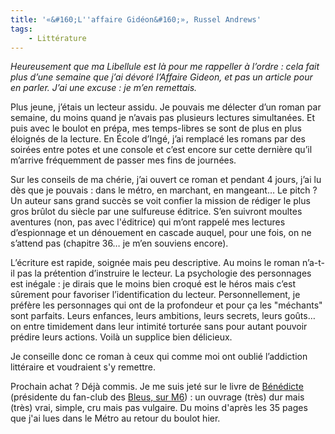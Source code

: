 ```yaml
---
title: '«&#160;L''affaire Gidéon&#160;», Russel Andrews'
tags:
    - Littérature
---
```


_Heureusement que ma Libellule est là pour me rappeller à l’ordre&nbsp;: cela fait plus d’une semaine que j’ai dévoré l’Affaire Gideon, et pas un article pour en parler. J’ai une excuse&nbsp;: je m’en remettais._

<!-- more -->

Plus jeune, j’étais un lecteur assidu. Je pouvais me délecter d’un roman par semaine, du moins quand je n’avais pas plusieurs lectures simultanées. Et puis avec le boulot en prépa, mes temps-libres se sont de plus en plus éloignés de la lecture. En École d’Ingé, j’ai remplacé les romans par des soirées entre potes et une console et c’est encore sur cette dernière qu’il m’arrive fréquemment de passer mes fins de journées.

Sur les conseils de ma chérie, j’ai ouvert ce roman et pendant 4 jours, j’ai lu dès que je pouvais&nbsp;: dans le métro, en marchant, en mangeant… Le pitch&nbsp;? Un auteur sans grand succès se voit confier la mission de rédiger le plus gros brûlot du siècle par une sulfureuse éditrice. S’en suivront moultes aventures (non, pas avec l'éditrice) qui m’ont rappelé mes lectures d’espionnage et un dénouement en cascade auquel, pour une fois, on ne s’attend pas (chapitre 36… je m’en souviens encore).

L’écriture est rapide, soignée mais peu descriptive. Au moins le roman n’a-t-il pas la prétention d’instruire le lecteur. La psychologie des personnages est inégale&nbsp;: je dirais que le moins bien croqué est le héros mais c’est sûrement pour favoriser l’identification du lecteur. Personnellement, je préfère les personnages qui ont de la profondeur et pour ça les "méchants" sont parfaits. Leurs enfances, leurs ambitions, leurs secrets, leurs goûts… on entre timidement dans leur intimité torturée sans pour autant pouvoir prédire leurs actions. Voilà un supplice bien délicieux.

Je conseille donc ce roman à ceux qui comme moi ont oublié l’addiction littéraire et voudraient s'y remettre.

Prochain achat&nbsp;? Déjà commis. Je me suis jeté sur le livre de [Bénédicte](http://police.etc.over-blog.net/) (présidente du fan-club des [Bleus, sur M6](http://police.etc.over-blog.net/article-12835909.html))&nbsp;: un ouvrage (très) dur mais (très) vrai, simple, cru mais pas vulgaire. Du moins d'après les 35 pages que j'ai lues dans le Métro au retour du boulot hier.

